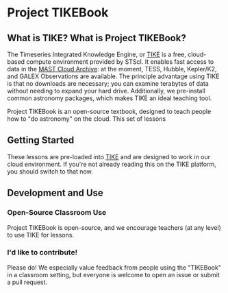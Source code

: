 # Project TIKEBook

## What is TIKE? What is Project TIKEBook?
The Timeseries Integrated Knowledge Engine, or [TIKE](https://timeseries.science.stsci.edu) is a free, cloud-based compute environment provided by STScI. It enables fast access to data in the [MAST Cloud Archive](https://registry.opendata.aws/collab/stsci/): at the moment, TESS, Hubble, Kepler/K2, and GALEX Observations are available. The principle advantage using TIKE is that no downloads are necessary; you can examine terabytes of data without needing to expand your hard drive. Additionally, we pre-install common astronomy packages, which makes TIKE an ideal teaching tool.

Project TIKEBook is an open-source textbook, designed to teach people how to "do astronomy" on the cloud. This set of lessons 

## Getting Started
These lessons are pre-loaded into [TIKE](https://timeseries.science.stsci.edu) and are designed to work in our cloud environment. If you're not already reading this on the TIKE platform, you should switch to that now.

## Development and Use 

### Open-Source Classroom Use
Project TIKEBook is open-source, and we encourage teachers (at any level) to use TIKE for lessons.

### I'd like to contribute!
Please do! We especially value feedback from people using the "TIKEBook" in a classroom setting, but everyone is welcome to open an issue or submit a pull request.
